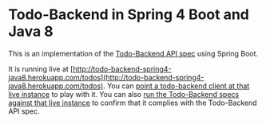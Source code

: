 Todo-Backend in Spring 4 Boot and Java 8
====================

This is an implementation of the [Todo-Backend API spec](http://todo-backend.thepete.net/) using Spring Boot.

It is running live at [http://todo-backend-spring4-java8.herokuapp.com/todos](http://todo-backend-spring4-java8.herokuapp.com/todos). You can [point a todo-backend client at that live instance](http://todo-backend.thepete.net/client/?http://todo-backend-spring4-java8.herokuapp.com/todos) to play with it. You can also [run the Todo-Backend specs against that live instance](http://todo-backend.thepete.net/specs/specs.html?http://todo-backend-spring4-java8.herokuapp.com/todos) to confirm that it complies with the Todo-Backend API spec.
